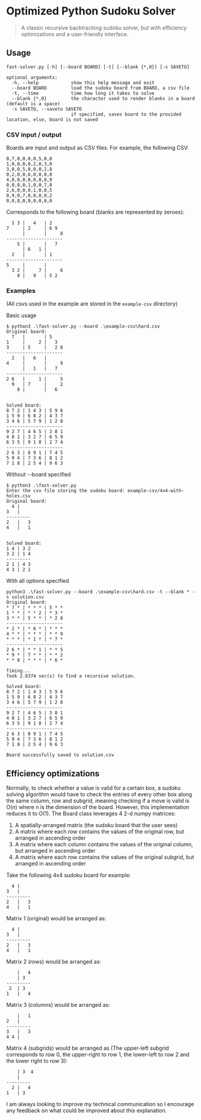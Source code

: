 # Optimized Python Sudoku Solver

> A classic recursive backtracking sudoku solver, but with efficiency optimizations and a user-friendly interface.

## Usage

```
fast-solver.py [-h] [--board BOARD] [-t] [--blank {*,0}] [-s SAVETO]

optional arguments:
  -h, --help            show this help message and exit
  --board BOARD         load the sudoku board from BOARD, a csv file
  -t, --time            time how long it takes to solve
  --blank {*,0}         the character used to render blanks in a board (default is a space)
  -s SAVETO, --saveto SAVETO
                        if specified, saves board to the provided location, else, board is not saved 
```

### CSV input / output

Boards are input and output as CSV files. For example, the following CSV:

```
0,7,0,0,0,0,5,0,0  
1,0,0,0,0,2,0,3,0  
3,0,0,5,0,0,0,2,8  
0,2,0,0,6,0,0,0,0  
4,0,0,0,0,0,0,0,9  
0,0,0,0,1,0,0,7,0  
2,6,0,0,0,1,0,0,5  
0,9,0,7,0,0,0,0,2  
0,0,8,0,0,0,0,6,0  
```

Corresponds to the following board (blanks are represented by zeroes):

```
  1 3 |   4   | 2    
7     | 2     | 6 9  
      |       |     8
---------------------
    5 |       |   7  
      | 6   1 |      
  2   |       | 1    
---------------------
5     |       |      
  3 2 |     7 |     6
    8 |   9   | 5 2  
```

### Examples
(All csvs used in the example are stored in the `example-csv` directory)

Basic usage
```
$ python3 .\fast-solver.py --board .\example-csv\hard.csv
Original board:
  7   |       | 5     
1     |     2 |   3   
3     | 5     |   2 8 
--------------------- 
  2   |   6   |       
4     |       |     9 
      |   1   |   7   
--------------------- 
2 6   |     1 |     5 
  9   | 7     |     2
    8 |       |   6


Solved board:
8 7 2 | 1 4 3 | 5 9 6
1 5 9 | 6 8 2 | 4 3 7
3 4 6 | 5 7 9 | 1 2 8
---------------------
9 2 7 | 4 6 5 | 3 8 1
4 8 1 | 3 2 7 | 6 5 9
6 3 5 | 9 1 8 | 2 7 4
---------------------
2 6 3 | 8 9 1 | 7 4 5
5 9 4 | 7 3 6 | 8 1 2
7 1 8 | 2 5 4 | 9 6 3

```

Without --board specified
```
$ python3 .\fast-solver.py
Enter the csv file storing the sudoku board: example-csv/4x4-with-holes.csv
Original board:
  4 |     
3   |
---------
2   |   3
4   |   1


Solved board:
1 4 | 3 2
3 2 | 1 4
---------
2 1 | 4 3
4 3 | 2 1
```

With all options specified
```
python3 .\fast-solver.py --board .\example-csv\hard.csv -t --blank * -s solution.csv
Original board:
* 7 * | * * * | 5 * * 
1 * * | * * 2 | * 3 *
3 * * | 5 * * | * 2 8
---------------------
* 2 * | * 6 * | * * *
4 * * | * * * | * * 9
* * * | * 1 * | * 7 *
---------------------
2 6 * | * * 1 | * * 5
* 9 * | 7 * * | * * 2
* * 8 | * * * | * 6 *

Timing...
Took 2.8374 sec(s) to find a recursive solution.

Solved board:
8 7 2 | 1 4 3 | 5 9 6
1 5 9 | 6 8 2 | 4 3 7
3 4 6 | 5 7 9 | 1 2 8
---------------------
9 2 7 | 4 6 5 | 3 8 1
4 8 1 | 3 2 7 | 6 5 9
6 3 5 | 9 1 8 | 2 7 4
---------------------
2 6 3 | 8 9 1 | 7 4 5
5 9 4 | 7 3 6 | 8 1 2
7 1 8 | 2 5 4 | 9 6 3

Board successfully saved to solution.csv

```


## Efficiency optimizations

Normally, to check whether a value is valid for a certain box, a sudoku
solving algorithm would have to check the entries of every other box
along the same column, row and subgrid, meaning checking if a move is
valid is O(n) where n is the dimension of the board. However, this implementation
reduces it to O(1). The Board class leverages 4 2-d numpy matrices:

  1. A spatially-arranged matrix (the sudoku board that the user sees)
  2. A matrix where each row contains the values of the original row, but arranged in ascending order
  3. A matrix where each column contains the values of the original column, but arranged in ascending order
  4. A matrix where each row contains the values of the original subgrid, but arranged in ascending order

Take the following 4x4 sudoku board for example:

```
  4 |     
3   |
---------
2   |   3
4   |   1
```

Matrix 1 (original) would be arranged as:
```
  4 |     
3   |
---------
2   |   3
4   |   1
```

Matrix 2 (rows) would be arranged as:

```
    |   4 
    | 3
---------
 2  | 3 
1   |   4
```

Matrix 3 (columns) would be arranged as:


```
    |   1 
2   |
---------
3   |   3
4 4 |    
```


Matrix 4 (subgrids) would be arranged as (The upper-left subgrid corresponds to row 0, the upper-right to row 1, the lower-left to row 2 and the lower right to row 3):
```
    | 3  4  
    |
---------
  2 |   4
1   | 3  
```
 
I am always looking to improve my technical communication so I encourage any feedback on what could be improved about this explanation.

